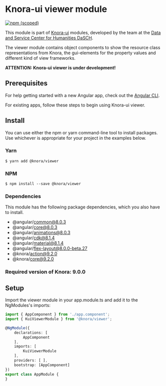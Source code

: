 # Knora-ui viewer module

[![npm (scoped)](https://img.shields.io/npm/v/@knora/viewer.svg)](https://www.npmjs.com/package/@knora/viewer)

This module is part of [Knora-ui](https://github.com/dhlab-basel/Knora-ui) modules, developed by the team at the [Data and Service Center for Humanities DaSCH](http://dasch.swiss).

The viewer module contains object components to show the resource class representations from Knora, the gui-elements for the property values and different kind of view frameworks.

**ATTENTION: Knora-ui viewer is under development!**

## Prerequisites

For help getting started with a new Angular app, check out the [Angular CLI](https://cli.angular.io/).

For existing apps, follow these steps to begin using Knora-ui viewer.

## Install

You can use either the npm or yarn command-line tool to install packages. Use whichever is appropriate for your project in the examples below.

### Yarn

`$ yarn add @knora/viewer`

### NPM

`$ npm install --save @knora/viewer`

### Dependencies

This module has the following package dependencies, which you also have to install.

-   @angular/common@8.0.3
-   @angular/core@8.0.3
-   @angular/animations@8.0.3
-   @angular/cdk@8.1.4
-   @angular/material@8.1.4
-   @angular/flex-layout@8.0.0-beta.27
-   @knora/action@9.2.0
-   @knora/core@9.2.0

### Required version of Knora: 9.0.0

## Setup

Import the viewer module in your app.module.ts and add it to the NgModules's imports:

```typescript
import { AppComponent } from './app.component';
import { KuiViewerModule } from '@knora/viewer';

@NgModule({
    declarations: [
        AppComponent
    ],
    imports: [
        KuiViewerModule
    ],
    providers: [ ],
    bootstrap: [AppComponent]
})
export class AppModule {
}
```

<!--
## Components
This module contains 3 main components:

### Resource
It manages the resource of an ontology for the view.

### Property
It manages the properties for the view (displaying data in function of their type like date, text, integer, boolean etc.).

### View
It builds views by combining resource and property components in a specific layout.


<!-- With this module, you can use the following components:
()


## resource
  - stillImage
  - movingImage
  - audio
  - ddd (3d / rti)
  - text (long texts stored in eXist-db)
  - document (various types of text documents like PDF, Word etc...)
  - collection
  - region
  - annotation
  - linkObj
  - object

## property
  - textValue
    - textValueAsString
    - textValueAsHtml
    - textValueAsXml
  - textfileValue
  - dateValue
  - integerValue
  - colorValue
  - decimalValue
  - uriValue
  - booleanValue
  - geometryValue
  - geonameValue
  - intervalValue
  - listValue
  - linkValue
  - externalResValue

## view
  - listView
  - gridView
  - tableView
  - resourceView
  - compareView
  - graphView
  - propertiesView -->
